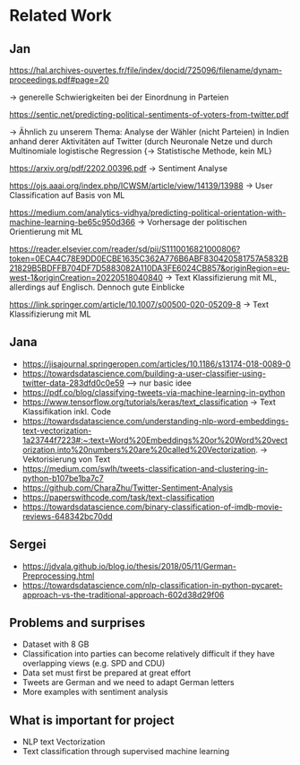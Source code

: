 # Related Work

## Jan
https://hal.archives-ouvertes.fr/file/index/docid/725096/filename/dynam-proceedings.pdf#page=20

-> generelle Schwierigkeiten bei der Einordnung in Parteien

https://sentic.net/predicting-political-sentiments-of-voters-from-twitter.pdf

-> Ähnlich zu unserem Thema:
Analyse der Wähler (nicht Parteien) in Indien anhand derer Aktivitäten auf Twitter (durch Neuronale Netze und durch Multinomiale logistische Regression {-> Statistische Methode,  kein ML}

https://arxiv.org/pdf/2202.00396.pdf
-> Sentiment Analyse 

https://ojs.aaai.org/index.php/ICWSM/article/view/14139/13988
-> User Classification auf Basis von ML

https://medium.com/analytics-vidhya/predicting-political-orientation-with-machine-learning-be65c950d366
-> Vorhersage der politischen Orientierung mit ML

https://reader.elsevier.com/reader/sd/pii/S1110016821000806?token=0ECA4C78E9DD0ECBE1635C362A776B6ABF830420581757A5832B21829B5BDFFB704DF7D5883082A110DA3FE6024CB857&originRegion=eu-west-1&originCreation=20220518040840
-> Text Klassifizierung mit ML, allerdings auf Englisch. Dennoch gute Einblicke 

https://link.springer.com/article/10.1007/s00500-020-05209-8
-> Text Klassifizierung mit ML

## Jana
- https://jisajournal.springeropen.com/articles/10.1186/s13174-018-0089-0
- https://towardsdatascience.com/building-a-user-classifier-using-twitter-data-283dfd0c0e59 --> nur basic idee
- https://pdf.co/blog/classifying-tweets-via-machine-learning-in-python
- https://www.tensorflow.org/tutorials/keras/text_classification -> Text Klassifikation inkl. Code
- https://towardsdatascience.com/understanding-nlp-word-embeddings-text-vectorization-1a23744f7223#:~:text=Word%20Embeddings%20or%20Word%20vectorization,into%20numbers%20are%20called%20Vectorization. -> Vektorisierung von Text
- https://medium.com/swlh/tweets-classification-and-clustering-in-python-b107be1ba7c7 
- https://github.com/CharaZhu/Twitter-Sentiment-Analysis
- https://paperswithcode.com/task/text-classification
- https://towardsdatascience.com/binary-classification-of-imdb-movie-reviews-648342bc70dd

## Sergei
- https://jdvala.github.io/blog.io/thesis/2018/05/11/German-Preprocessing.html
- https://towardsdatascience.com/nlp-classification-in-python-pycaret-approach-vs-the-traditional-approach-602d38d29f06
## Problems and surprises
 - Dataset with 8 GB
 - Classification into parties can become relatively difficult if they have overlapping views (e.g. SPD and CDU)
 - Data set must first be prepared at great effort
 - Tweets are German and we need to adapt German letters
 - More examples with sentiment analysis 
## What is important for project
- NLP text Vectorization
- Text classification through supervised machine learning
